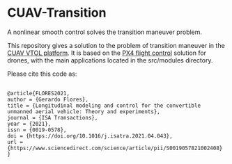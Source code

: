 # CUAV-Transition
A nonlinear smooth control solves the transition maneuver problem.

This repository gives a solution to the problem of transition maneuver in the  <a href="https://www.sciencedirect.com/science/article/pii/S0019057821002408">CUAV VTOL platform</a>. It is based on the <a href="https://github.com/PX4/PX4-Autopilot">PX4 flight control</a> solution for drones, with the main applications located in the src/modules directory.

Please cite this code as:

<pre>
  <code>
@article{FLORES2021,
author = {Gerardo Flores},
title = {Longitudinal modeling and control for the convertible unmanned aerial vehicle: Theory and experiments},
journal = {ISA Transactions},
year = {2021},
issn = {0019-0578},
doi = {https://doi.org/10.1016/j.isatra.2021.04.043},
url = {https://www.sciencedirect.com/science/article/pii/S0019057821002408}
}
  </code>
</pre>


